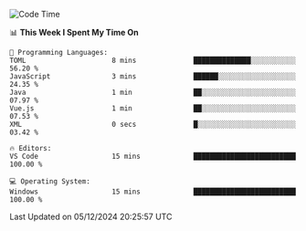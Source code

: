 
<!--START_SECTION:waka-->
![Code Time](http://img.shields.io/badge/Code%20Time-730%20hrs%202%20mins-blue)

📊 **This Week I Spent My Time On** 

```text
💬 Programming Languages: 
TOML                     8 mins              ██████████████░░░░░░░░░░░   56.20 % 
JavaScript               3 mins              ██████░░░░░░░░░░░░░░░░░░░   24.35 % 
Java                     1 min               ██░░░░░░░░░░░░░░░░░░░░░░░   07.97 % 
Vue.js                   1 min               ██░░░░░░░░░░░░░░░░░░░░░░░   07.53 % 
XML                      0 secs              █░░░░░░░░░░░░░░░░░░░░░░░░   03.42 % 

🔥 Editors: 
VS Code                  15 mins             █████████████████████████   100.00 % 

💻 Operating System: 
Windows                  15 mins             █████████████████████████   100.00 % 
```


 Last Updated on 05/12/2024 20:25:57 UTC
<!--END_SECTION:waka-->

